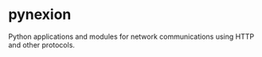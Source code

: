 # pynexion
Python applications and modules for network communications using HTTP and other protocols.
